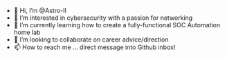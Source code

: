 - 👋 Hi, I’m @Astro-II
- 👀 I’m interested in cybersecurity with a passion for networking
- 🌱 I’m currently learning how to create a fully-functional SOC Automation home lab
- 💞️ I’m looking to collaborate on career advice/direction
- 📫 How to reach me ... direct message into Github inbox!

<!---
Astro-II/Astro-II is a ✨ special ✨ repository because its `README.md` (this file) appears on your GitHub profile.
You can click the Preview link to take a look at your changes.
--->
